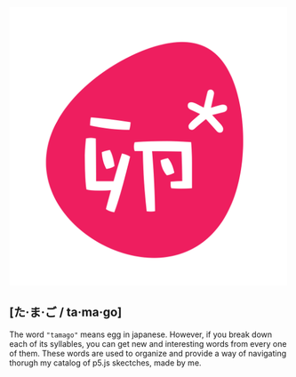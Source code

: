<img src="https://github.com/sofiacastaneda/p5-ta-ma-go/blob/main/images/p5tamago_logo.png" width="500">

## [た·ま·ご / ta·ma·go]

The word `"tamago"` means egg in japanese. However, if you break down each of its syllables, you can get new and interesting words from every one of them. These words are used to organize and provide a way of navigating thorugh my catalog of p5.js skectches, made by me.

